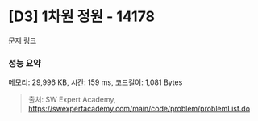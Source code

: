 # [D3] 1차원 정원 - 14178 

[문제 링크](https://swexpertacademy.com/main/code/problem/problemDetail.do?contestProbId=AX_N3oSqcyUDFARi) 

### 성능 요약

메모리: 29,996 KB, 시간: 159 ms, 코드길이: 1,081 Bytes



> 출처: SW Expert Academy, https://swexpertacademy.com/main/code/problem/problemList.do